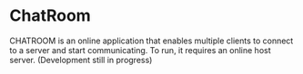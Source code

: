 # ChatRoom

CHATROOM is an online application that enables multiple clients to connect to a server and start communicating. To run, it requires an online host server. (Development still in progress) 
